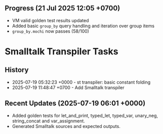 ## Progress (21 Jul 2025 12:05 +0700)
- VM valid golden test results updated
- Added basic `group_by` query handling and iteration over group items
- `group_by.mochi` now passes (58/100)

# Smalltalk Transpiler Tasks
## History
- 2025-07-19 05:32:23 +0000 - st transpiler: basic constant folding
- 2025-07-19 11:48:47 +0700 - Add Smalltalk transpiler

## Recent Updates (2025-07-19 06:01 +0000)
- Added golden tests for let_and_print, typed_let, typed_var, unary_neg, string_concat and var_assignment.
- Generated Smalltalk sources and expected outputs.
